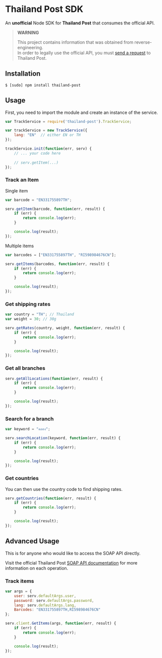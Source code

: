 # Thailand Post SDK

An **unofficial** Node SDK for **Thailand Post** that consumes the official API.

> **WARNING**
> 
> This project contains information that was obtained from reverse-engineering.   
> In order to legally use the official API, you must [send a request](http://www.thailandpost.co.th/download/Web%20Service.pdf) to Thailand Post.


## Installation

```
$ [sudo] npm install thailand-post
```


## Usage

First, you need to import the module and create an instance of the service.

```js
var TrackService = require('thailand-post').TrackService;

var trackService = new TrackService({
	lang: "EN"	// either EN or TH
});

trackService.init(function(err, serv) {
	// ... your code here
	
	// serv.getItem(...)
});
```

### Track an Item

Single item

```js
var barcode = "EN331755897TH";

serv.getItem(barcode, function(err, result) {
	if (err) {
		return console.log(err);
	}

	console.log(result);
});
```

Multiple items

```js
var barcodes = ["EN331755897TH", "RI598984676CN"];

serv.getItems(barcodes, function(err, result) {
	if (err) {
		return console.log(err);
	}

	console.log(result);
});
```

### Get shipping rates

```js
var country = "TH"; // Thailand
var weight = 30; // 30g

serv.getRates(country, weight, function(err, result) {
	if (err) {
		return console.log(err);
	}

	console.log(result);
});
```

### Get all branches

```js
serv.getAllLocations(function(err, result) {
	if (err) {
		return console.log(err);
	}

	console.log(result);
});
```

### Search for a branch

```js
var keyword = "คลอง";

serv.searchLocation(keyword, function(err, result) {
	if (err) {
		return console.log(err);
	}

	console.log(result);
});
```

### Get countries

You can then use the country code to find shipping rates.

```js
serv.getCountries(function(err, result) {
	if (err) {
		return console.log(err);
	}

	console.log(result);
});
```


## Advanced Usage

This is for anyone who would like to access the SOAP API directly.

Visit the official Thailand Post [SOAP API documentation](https://track.thailandpost.co.th/TTSPSW/track.asmx) for more information on each operation.

### Track items

```js
var args = {
	user: serv.defaultArgs.user,
	password: serv.defaultArgs.password,
	lang: serv.defaultArgs.lang,
	Barcodes: "EN331755897TH,RI598984676CN"
};

serv.client.GetItems(args, function(err, result) {
	if (err) {
		return console.log(err);
	}

	console.log(result);
});
```